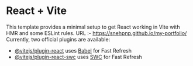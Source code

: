 # React + Vite

This template provides a minimal setup to get React working in Vite with HMR and some ESLint rules.
URL :- https://snehpnp.github.io/my-portfolio/
Currently, two official plugins are available:

- [@vitejs/plugin-react](https://github.com/vitejs/vite-plugin-react/blob/main/packages/plugin-react/README.md) uses [Babel](https://babeljs.io/) for Fast Refresh
- [@vitejs/plugin-react-swc](https://github.com/vitejs/vite-plugin-react-swc) uses [SWC](https://swc.rs/) for Fast Refresh
